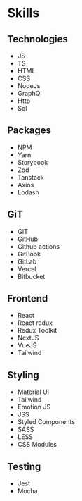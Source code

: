 # Skills

## Technologies
- JS
- TS
- HTML
- CSS
- NodeJs
- GraphQl
- Http
- Sql

## Packages
- NPM
- Yarn
- Storybook
- Zod
- Tanstack
- Axios
- Lodash

## GiT
- GiT
- GitHub
- Github actions
- GitBook
- GitLab
- Vercel
- Bitbucket

## Frontend
- React
- React redux
- Redux Toolkit
- NextJS
- VueJS
- Tailwind

## Styling
- Material UI
- Tailwind
- Emotion JS
- JSS
- Styled Components
- SASS
- LESS
- CSS Modules

## Testing
- Jest
- Mocha
